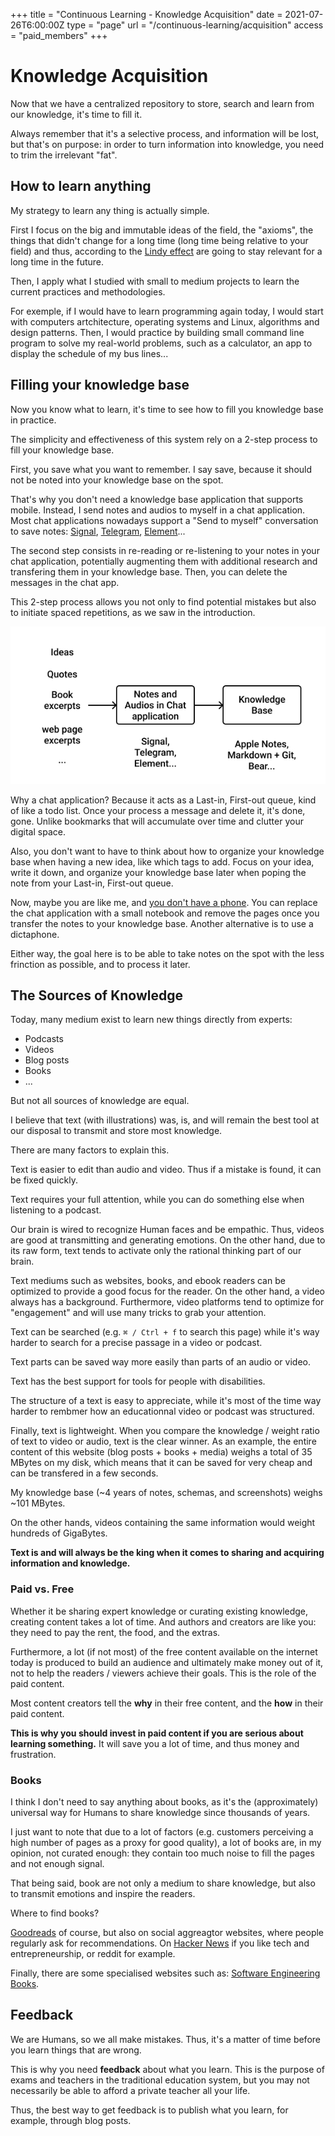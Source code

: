 +++
title = "Continuous Learning - Knowledge Acquisition"
date = 2021-07-26T6:00:00Z
type = "page"
url = "/continuous-learning/acquisition"
access = "paid_members"
+++

<!--


[What to Learn](https://news.ycombinator.com/item?id=28904021)

-->

# Knowledge Acquisition

Now that we have a centralized repository to store, search and learn from our knowledge, it's time to fill it.

Always remember that it's a selective process, and information will be lost, but that's on purpose: in order to turn information into knowledge, you need to trim the irrelevant "fat".



## How to learn anything

My strategy to learn any thing is actually simple.

First I focus on the big and immutable ideas of the field, the "axioms", the things that didn't change for a long time (long time being relative to your field) and thus, according to the [Lindy effect](https://en.wikipedia.org/wiki/Lindy_effect) are going to stay relevant for a long time in the future.

Then, I apply what I studied with small to medium projects to learn the current practices and methodologies.


For exemple, if I would have to learn programming again today, I would start with computers artchitecture, operating systems and Linux, algorithms and design patterns. Then, I would practice by building small command line program to solve my real-world problems, such as a calculator, an app to display the schedule of my bus lines...


## Filling your knowledge base

Now you know what to learn, it's time to see how to fill you knowledge base in practice.

The simplicity and effectiveness of this system rely on a 2-step process to fill your knowledge base.

First, you save what you want to remember. I say save, because it should not be noted into your knowledge base on the spot.

That's why you don't need a knowledge base application that supports mobile. Instead, I send notes and audios to myself in a chat application. Most chat applications nowadays support a "Send to myself" conversation to save notes: [Signal](https://signal.org), [Telegram](https://telegram.org), [Element](https://element.io)...



The second step consists in re-reading or re-listening to your notes in your chat application, potentially augmenting them with additional research and transfering them in your knowledge base. Then, you can delete the messages in the chat app.

This 2-step process allows you not only to find potential mistakes but also to initiate spaced repetitions, as we saw in the introduction.

![The Knowledge Acquisition Pipeline](assets/acquisition_pipeline.jpg)


Why a chat application? Because it acts as a Last-in, First-out queue, kind of like a todo list. Once your process a message and delete it, it's done, gone. Unlike bookmarks that will accumulate over time and clutter your digital space.

Also, you don't want to have to think about how to organize your knowledge base when having a new idea, like which tags to add. Focus on your idea, write it down, and organize your knowledge base later when poping the note from your  Last-in, First-out queue.



Now, maybe you are like me, and [you don't have a phone](https://kerkour.com/i-ditched-my-phone). You can replace the chat application with a small notebook and remove the pages once you transfer the notes to your knowledge base. Another alternative is to use a dictaphone.

Either way, the goal here is to be able to take notes on the spot with the less frinction as possible, and to process it later.

<!--


En plus du dictaphone:
Ecriture papier: prise de photo


what is great about this  system is than you are not de[edent on any device]

 -->

## The Sources of Knowledge

Today, many medium exist to learn new things directly from experts:
* Podcasts
* Videos
* Blog posts
* Books
* ...

But not all sources of knowledge are equal.

I believe that text (with illustrations) was, is, and will remain the best tool at our disposal to transmit and store most knowledge.

There are many factors to explain this.

Text is easier to edit than audio and video. Thus if a mistake is found, it can be fixed quickly.

Text requires your full attention, while you can do something else when listening to a podcast.

Our brain is wired to recognize Human faces and be empathic. Thus, videos are good at transmitting and generating emotions. On the other hand, due to its raw form, text tends to activate only the rational thinking part of our brain.

Text mediums such as websites, books, and ebook readers can be optimized to provide a good focus for the reader. On the other hand, a video always has a background. Furthermore, video platforms tend to optimize for "engagement" and will use many tricks to grab your attention.

Text can be searched (e.g. `⌘ / Ctrl + f` to search this page) while it's way harder to search for a precise passage in a video or podcast.

Text parts can be saved way more easily than parts of an audio or video.

Text has the best support for tools for people with disabilities.

The structure of a text is easy to appreciate, while it's most of the time way harder to rembmer how an educationnal video or podcast was structured.


Finally, text is lightweight. When you compare the knowledge / weight ratio of text to video or audio, text is the clear winner. As an example, the entire content of this website (blog posts + books + media) weighs a total of 35 MBytes on my disk, which means that it can be saved for very cheap and can be transfered in a few seconds.

My knowledge base (~4 years of notes, schemas, and screenshots) weighs ~101 MBytes.

On the other hands, videos containing the same information would weight hundreds of GigaBytes.

**Text is and will always be the king when it comes to sharing and acquiring information and knowledge.**


<!--
continuous learning

there is not a single one size fit all solution, it depends of you personnality

some people (like me) prefer to learn alone

pther in groups and wl prefer claases and bootcampa

-->

### Paid vs. Free

Whether it be sharing expert knowledge or curating existing knowledge, creating content takes a lot of time. And authors and creators are like you: they need to pay the rent, the food, and the extras.

Furthermore, a lot (if not most) of the free content available on the internet today is produced to build an audience and ultimately make money out of it, not to help the readers / viewers achieve their goals. This is the role of the paid content.

Most content creators tell the **why** in their free content, and the **how** in their paid content.


**This is why you should invest in paid content if you are serious about learning something.** It will save you a lot of time, and thus money and frustration.


### Books

I think I don't need to say anything about books, as it's the (approximately) universal way for Humans to share knowledge since thousands of years.

I just want to note that due to a lot of factors (e.g. customers perceiving a high number of pages as a proxy for good quality), a lot of books are, in my opinion, not curated enough: they contain too much noise to fill the pages and not enough signal.

That being said, book are not only a medium to share knowledge, but also to transmit emotions and inspire the readers.

Where to find books?

[Goodreads](https://www.goodreads.com) of course, but also on social aggreagtor websites, where people regularly ask for recommendations. On [Hacker News](https://hn.algolia.com/?dateRange=all&page=0&prefix=true&query=book&sort=byPopularity&type=story) if you like tech and entrepreneurship, or reddit for example.

Finally, there are some specialised websites such as: [Software Engineering Books](https://software-engineering-books.com).


<!-- ### Online courses -->

## Feedback

We are Humans, so we all make mistakes. Thus, it's a matter of time before you learn things that are wrong.

This is why you need **feedback** about what you learn. This is the purpose of exams and teachers in the traditional education system, but you may not necessarily be able to afford a private teacher all your life.

Thus, the best way to get feedback is to publish what you learn, for example, through blog posts.


<!-- [Next: Conclusion](/continuous-learning/conclusion) -->
